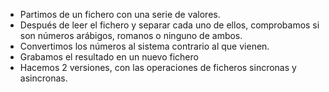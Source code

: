 - Partimos de un fichero con una serie de valores.
- Después de leer el fichero y separar cada uno de ellos, comprobamos si son números arábigos, romanos o ninguno de ambos.
- Convertimos los números al sistema contrario al que vienen.
- Grabamos el resultado en un nuevo fichero
- Hacemos 2 versiones, con las operaciones de ficheros sincronas y asincronas.